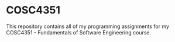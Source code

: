 # COSC4351

This repository contains all of my programming assignments for my COSC4351 - Fundamentals of Software Engineering course.

